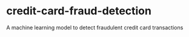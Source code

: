 # credit-card-fraud-detection
A machine learning model to detect fraudulent credit card transactions
